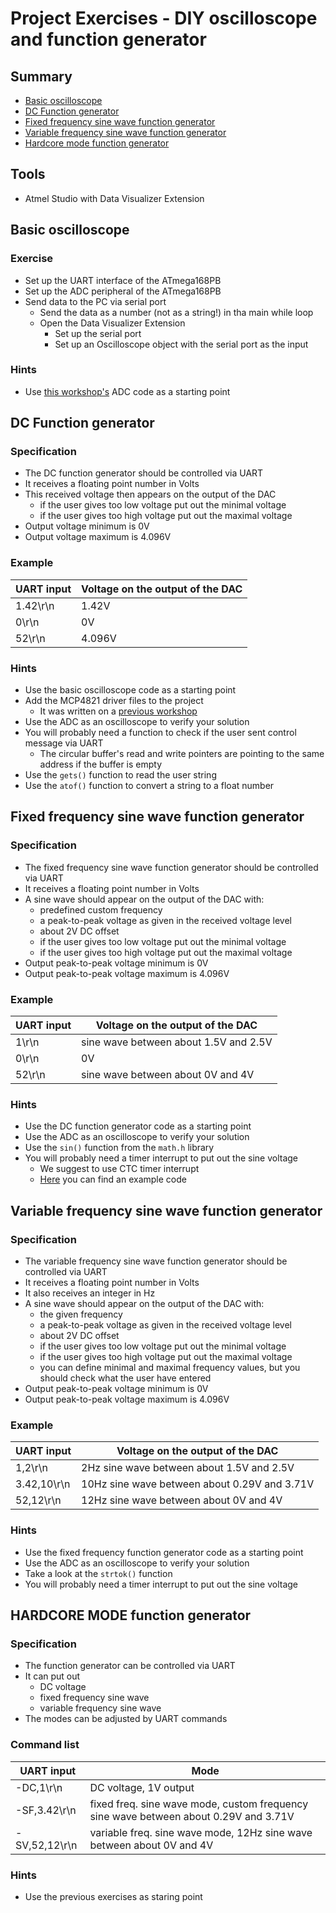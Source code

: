 # Project Exercises - DIY oscilloscope and function generator

## Summary
- [Basic oscilloscope](#basic-oscilloscope)
- [DC Function generator](#dc-function-generator)
- [Fixed frequency sine wave function generator](#fixed-frequency-sine-wave-function-generator)
- [Variable frequency sine wave function generator](#variable-frequency-sine-wave-function-generator)
- [Hardcore mode function generator](#hardcore-mode-function-generator)

## Tools
- Atmel Studio with Data Visualizer Extension

## Basic oscilloscope
### Exercise
- Set up the UART interface of the ATmega168PB
- Set up the ADC peripheral of the ATmega168PB
- Send data to the PC via serial port
    - Send the data as a number (not as a string!) in tha main while loop
    - Open the Data Visualizer Extension
        - Set up the serial port
        - Set up an Oscilloscope object with the serial port as the input

### Hints
- Use [this workshop's](https://github.com/greenfox-academy/teaching-materials/tree/master/workshop/hardware/SPI-communication-ADC) ADC code as a starting point

## DC Function generator
### Specification
- The DC function generator should be controlled via UART
- It receives a floating point number in Volts
- This received voltage then appears on the output of the DAC
    - if the user gives too low voltage put out the minimal voltage
    - if the user gives too high voltage put out the maximal voltage
- Output voltage minimum is 0V
- Output voltage maximum is 4.096V

### Example
| UART input | Voltage on the output of the DAC |
|------------|----------------------------------|
|1.42\r\n|1.42V|
|0\r\n|0V|
|52\r\n|4.096V|

### Hints
- Use the basic oscilloscope code as a starting point
- Add the MCP4821 driver files to the project
    - It was written on a [previous workshop](https://github.com/greenfox-academy/teaching-materials/tree/master/workshop/hardware/SPI-communication-ADC)
- Use the ADC as an oscilloscope to verify your solution
- You will probably need a function to check if the user sent control message via UART
    - The circular buffer's read and write pointers are pointing to the same address if the buffer is empty
- Use the `gets()` function to read the user string
- Use the `atof()` function to convert a string to a float number

## Fixed frequency sine wave function generator
### Specification
- The fixed frequency sine wave function generator should be controlled via UART
- It receives a floating point number in Volts
- A sine wave should appear on the output of the DAC with:
    - predefined custom frequency
    - a peak-to-peak voltage as given in the received voltage level
    - about 2V DC offset
    - if the user gives too low voltage put out the minimal voltage
    - if the user gives too high voltage put out the maximal voltage
- Output peak-to-peak voltage minimum is 0V
- Output peak-to-peak voltage maximum is 4.096V

### Example
| UART input | Voltage on the output of the DAC |
|------------|----------------------------------|
|1\r\n|sine wave between about 1.5V and 2.5V|
|0\r\n|0V|
|52\r\n|sine wave between about 0V and 4V|

### Hints
- Use the DC function generator code as a starting point
- Use the ADC as an oscilloscope to verify your solution
- Use the `sin()` function from the `math.h` library
- You will probably need a timer interrupt to put out the sine voltage
    - We suggest to use CTC timer interrupt
    - [Here](https://github.com/greenfox-academy/teaching-materials/blob/master/workshop/hardware/solutions/arrays-pointers-input-UART/AtmelStudio/CA_TC0_CTC_mode_example.c) you can find an example code

## Variable frequency sine wave function generator
### Specification
- The variable frequency sine wave function generator should be controlled via UART
- It receives a floating point number in Volts
- It also receives an integer in Hz
- A sine wave should appear on the output of the DAC with:
    - the given frequency
    - a peak-to-peak voltage as given in the received voltage level
    - about 2V DC offset
    - if the user gives too low voltage put out the minimal voltage
    - if the user gives too high voltage put out the maximal voltage
    - you can define minimal and maximal frequency values, but you should check what the user have entered
- Output peak-to-peak voltage minimum is 0V
- Output peak-to-peak voltage maximum is 4.096V

### Example
| UART input | Voltage on the output of the DAC |
|------------|----------------------------------|
|1,2\r\n|2Hz sine wave between about 1.5V and 2.5V|
|3.42,10\r\n|10Hz sine wave between about 0.29V and 3.71V
|52,12\r\n|12Hz sine wave between about 0V and 4V|

### Hints
- Use the fixed frequency function generator code as a starting point
- Use the ADC as an oscilloscope to verify your solution
- Take a look at the `strtok()` function
- You will probably need a timer interrupt to put out the sine voltage

## **HARDCORE MODE** function generator
### Specification
- The function generator can be controlled via UART
- It can put out
    - DC voltage
    - fixed frequency sine wave
    - variable frequency sine wave
- The modes can be adjusted by UART commands

### Command list
| UART input | Mode |
|------------|----------------------------------|
|-DC,1\r\n|DC voltage, 1V output|
|-SF,3.42\r\n|fixed freq. sine wave mode, custom frequency sine wave between about 0.29V and 3.71V |
|-SV,52,12\r\n|variable freq. sine wave mode, 12Hz sine wave between about 0V and 4V|

### Hints
- Use the previous exercises as staring point
